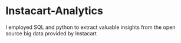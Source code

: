 # Instacart-Analytics
I employed SQL and python to extract valuable insights from the open source big data provided by Instacart
